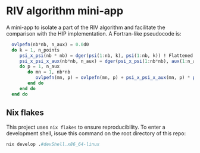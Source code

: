 # RIV algorithm mini-app

A mini-app to isolate a part of the RIV algorithm and facilitate the comparison with the HIP implementation. A Fortran-like pseudocode is:

```julia
  ovlpefn(nb*nb, n_aux) = 0.0d0
  do k = 1, n_points
     psi_x_psi(nb * nb) = dger(psi(1:nb, k), psi(1:nb, k)) ! Flattened outer product (possibly using lapack)
     psi_x_psi_x_aux(nb*nb, n_aux) = dger(psi_x_psi(1:nb*nb), aux(1:n_aux))
     do p = 1, n_aux
        do mn = 1, nb*nb
           ovlpefn(mn, p) = ovlpefn(mn, p) + psi_x_psi_x_aux(mn, p) * part_atoms(mn, p, k) ! Hadamard
        end do
     end do
  end do
```

## Nix flakes

This project uses `nix flakes` to ensure reproducibility. To enter a development shell, issue this command on the root directory of this repo:

```nix
nix develop .#devShell.x86_64-linux
```
